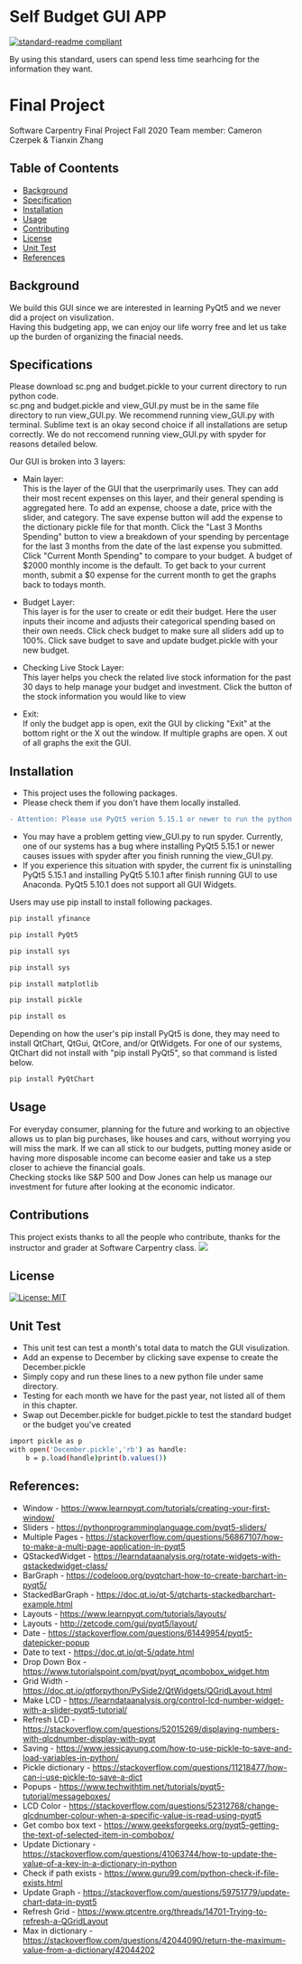 Self Budget GUI APP 
===

[![standard-readme compliant](https://img.shields.io/badge/readme%20style-standard-brightgreen.svg?style=flat-square)](https://github.com/RichardLitt/standard-readme)

By using this standard, users can spend less time searhcing for the information they want. 

# Final Project
Software Carpentry Final Project Fall 2020
Team member: Cameron Czerpek & Tianxin Zhang

## Table of Coontents

- [Background](#background)
- [Specification](#specification)
- [Installation](#installation)
- [Usage](#usage)
- [Contributing](#contributing)
- [License](#license)
- [Unit Test](#unittest)
- [References](#references)

## Background

We build this GUI since we are interested in learning PyQt5 and we never did a project on visulization.  
Having this budgeting app, we can enjoy our life worry free and let us take up the burden of organizing the finacial needs.

## Specifications
Please download sc.png and budget.pickle to your current directory to run python code.  
sc.png and budget.pickle and view_GUI.py must be in the same file directory to run view_GUI.py. We recommend running view_GUI.py with terminal. Sublime text is an okay second choice if all installations are setup correctly. We do not reccomend running view_GUI.py with spyder for reasons detailed below.

Our GUI is broken into 3 layers:  
- Main layer:  
This is the layer of the GUI that the userprimarily uses. They can add their most recent expenses on this layer, and their general spending is aggregated here. To add an expense, choose a date, price with the slider, and category. The save expense button will add the expense to the dictionary pickle file for that month. Click the "Last 3 Months Spending" button to view a breakdown of your spending by percentage for the last 3 months from the date of the last expense you submitted. Click "Current Month Spending" to compare to your budget. A budget of $2000 monthly income is the default. To get back to your current month, submit a $0 expense for the current month to get the graphs back to todays month.

- Budget Layer:  
This layer is for the user to create or edit their budget. Here the user inputs their income and adjusts their categorical spending based on their own needs. Click check budget to make sure all sliders add up to 100%. Click save budget to save and update budget.pickle with your new budget.

- Checking Live Stock Layer:  
This layer helps you check the related live stock information for the past 30 days to help manage your budget and investment. Click the button of the stock information you would like to view

- Exit:  
If only the budget app is open, exit the GUI by clicking "Exit" at the bottom right or the X out the window. If multiple graphs are open. X out of all graphs the exit the GUI.

## Installation
- This project uses the following packages. 
- Please check them if you don't have them locally installed.
```diff
- Attention: Please use PyQt5 verion 5.15.1 or newer to run the python code.
```
- You may have a problem getting view_GUI.py to run spyder. Currently, one of our systems has a bug where installing PyQt5 5.15.1 or newer causes issues with spyder after you finish running the view_GUI.py.
- If you experience this situation with spyder, the current fix is uninstalling PyQt5 5.15.1 and installing PyQt5 5.10.1 after finish running GUI to use Anaconda. PyQt5 5.10.1 does not support all GUI Widgets.

Users may use pip install to install following packages.
```sh
pip install yfinance

pip install PyQt5

pip install sys

pip install sys

pip install matplotlib

pip install pickle

pip install os
```

Depending on how the user's pip install PyQt5 is done, they may need to install QtChart, QtGui, QtCore, and/or QtWidgets. For one of our systems, QtChart did not install with "pip install PyQt5", so that command is listed below. 

```sh
pip install PyQtChart
```

## Usage

For everyday consumer, planning for the future and working to an objective allows us to plan big purchases, like houses and cars, without worrying you will miss the mark. If we can all stick to our budgets, putting money aside or having more disposable income can become easier and take us a step closer to achieve the financial goals.  
Checking stocks like S&P 500 and Dow Jones can help us manage our investment for future after looking at the economic indicator.

## Contributions
This project exists thanks to all the people who contribute, thanks for the instructor and grader at Software Carpentry class.
<a href="https://github.com/CameronCz/FinalProject/graphs/contributors">
  <img src="https://contributors-img.web.app/image?repo=CameronCz/FinalProject" />
</a>



## License 
[![License: MIT](https://img.shields.io/badge/License-MIT-yellow.svg)](https://opensource.org/licenses/MIT)


## Unit Test 
- This unit test can test a month's total data to match the GUI visulization.
- Add an expense to December by clicking save expense to create the December.pickle
- Simply copy and run these lines to a new python file under same directory.
- Testing for each month we have for the past year, not listed all of them in this chapter.
- Swap out December.pickle for budget.pickle to test the standard budget or the budget you've created
```sh
import pickle as p
with open('December.pickle','rb') as handle:
    b = p.load(handle)print(b.values())
```

## References:
* Window - https://www.learnpyqt.com/tutorials/creating-your-first-window/
* Sliders - https://pythonprogramminglanguage.com/pyqt5-sliders/
* Multiple Pages - https://stackoverflow.com/questions/56867107/how-to-make-a-multi-page-application-in-pyqt5
* QStackedWidget - https://learndataanalysis.org/rotate-widgets-with-qstackedwidget-class/
* BarGraph - https://codeloop.org/pyqtchart-how-to-create-barchart-in-pyqt5/
* StackedBarGraph - https://doc.qt.io/qt-5/qtcharts-stackedbarchart-example.html
* Layouts - https://www.learnpyqt.com/tutorials/layouts/
* Layouts - http://zetcode.com/gui/pyqt5/layout/
* Date - https://stackoverflow.com/questions/61449954/pyqt5-datepicker-popup
* Date to text - https://doc.qt.io/qt-5/qdate.html
* Drop Down Box - https://www.tutorialspoint.com/pyqt/pyqt_qcombobox_widget.htm
* Grid Width - https://doc.qt.io/qtforpython/PySide2/QtWidgets/QGridLayout.html
* Make LCD - https://learndataanalysis.org/control-lcd-number-widget-with-a-slider-pyqt5-tutorial/
* Refresh LCD - https://stackoverflow.com/questions/52015269/displaying-numbers-with-qlcdnumber-display-with-pyqt
* Saving - https://www.jessicayung.com/how-to-use-pickle-to-save-and-load-variables-in-python/
* Pickle dictionary - https://stackoverflow.com/questions/11218477/how-can-i-use-pickle-to-save-a-dict
* Popups - https://www.techwithtim.net/tutorials/pyqt5-tutorial/messageboxes/
* LCD Color - https://stackoverflow.com/questions/52312768/change-qlcdnumber-colour-when-a-specific-value-is-read-using-pyqt5
* Get combo box text - https://www.geeksforgeeks.org/pyqt5-getting-the-text-of-selected-item-in-combobox/
* Update Dictionary - https://stackoverflow.com/questions/41063744/how-to-update-the-value-of-a-key-in-a-dictionary-in-python
* Check if path exists - https://www.guru99.com/python-check-if-file-exists.html
* Update Graph - https://stackoverflow.com/questions/59751779/update-chart-data-in-pyqt5
* Refresh Grid - https://www.qtcentre.org/threads/14701-Trying-to-refresh-a-QGridLayout
* Max in dictionary - https://stackoverflow.com/questions/42044090/return-the-maximum-value-from-a-dictionary/42044202

